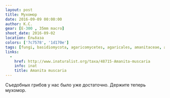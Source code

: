 ```yaml
---
layout: post
title: Мухомор
date: 2016-09-09 00:00:00
author: К.С.
gear: [E-300 , 35mm macro]
shoot_date: 2016-09-02
location: Ёльбаза
colors: ['7c7578', '1d170e']
tags: [fungi, basidiomycota, agaricomycetes, agaricales, amanitaceae, amanita, amanita muscaria]
links:
  -
    href: http://www.inaturalist.org/taxa/48715-Amanita-muscaria
    info: inat
    title: Amanita muscaria
---
```


Съедобных грибов у нас было уже достаточно. Держите теперь мухомор.
